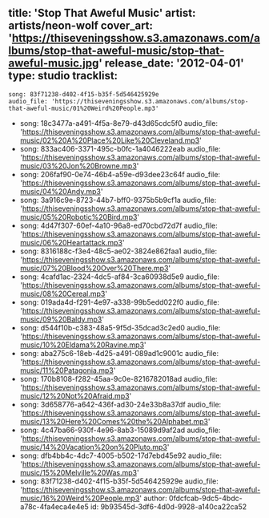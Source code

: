 title: 'Stop That Aweful Music'
artist: artists/neon-wolf
cover_art: 'https://thiseveningsshow.s3.amazonaws.com/albums/stop-that-aweful-music/stop-that-aweful-music.jpg'
release_date: '2012-04-01'
type: studio
tracklist:
  -
    song: 83f71238-d402-4f15-b35f-5d546425929e
    audio_file: 'https://thiseveningsshow.s3.amazonaws.com/albums/stop-that-aweful-music/01%20Weird%20People.mp3'
  -
    song: 18c3477a-a491-4f5a-8e79-d43d65cdc5f0
    audio_file: 'https://thiseveningsshow.s3.amazonaws.com/albums/stop-that-aweful-music/02%20A%20Place%20Like%20Cleveland.mp3'
  -
    song: 833ac406-3371-495c-b0fc-1a4046222eab
    audio_file: 'https://thiseveningsshow.s3.amazonaws.com/albums/stop-that-aweful-music/03%20Jon%20Browne.mp3'
  -
    song: 206faf90-0e74-46b4-a59e-d93dee23c64f
    audio_file: 'https://thiseveningsshow.s3.amazonaws.com/albums/stop-that-aweful-music/04%20Andy.mp3'
  -
    song: 3a916c9e-8723-44b7-bff0-9375b5b9cf1a
    audio_file: 'https://thiseveningsshow.s3.amazonaws.com/albums/stop-that-aweful-music/05%20Robotic%20Bird.mp3'
  -
    song: 4d47f307-60ef-4a10-96a8-ed70cbd72d7f
    audio_file: 'https://thiseveningsshow.s3.amazonaws.com/albums/stop-that-aweful-music/06%20Heartattack.mp3'
  -
    song: 8316188c-f3e4-48c5-ae02-3824e862faa1
    audio_file: 'https://thiseveningsshow.s3.amazonaws.com/albums/stop-that-aweful-music/07%20Blood%20Over%20There.mp3'
  -
    song: 4cafd1ac-2324-4dc5-af84-3ca60938d5e9
    audio_file: 'https://thiseveningsshow.s3.amazonaws.com/albums/stop-that-aweful-music/08%20Cereal.mp3'
  -
    song: 019ada4d-f291-4e97-a338-99b5edd022f0
    audio_file: 'https://thiseveningsshow.s3.amazonaws.com/albums/stop-that-aweful-music/09%20Baldy.mp3'
  -
    song: d544f10b-c383-48a5-9f5d-35dcad3c2ed0
    audio_file: 'https://thiseveningsshow.s3.amazonaws.com/albums/stop-that-aweful-music/10%20Eldama%20Ravine.mp3'
  -
    song: aba275c6-18eb-4d25-a491-089ad1c9001c
    audio_file: 'https://thiseveningsshow.s3.amazonaws.com/albums/stop-that-aweful-music/11%20Patagonia.mp3'
  -
    song: 170b8108-f282-45aa-9c0e-8216782018ad
    audio_file: 'https://thiseveningsshow.s3.amazonaws.com/albums/stop-that-aweful-music/12%20Not%20Afraid.mp3'
  -
    song: 3d658776-a642-436f-ad30-24e33b8a37df
    audio_file: 'https://thiseveningsshow.s3.amazonaws.com/albums/stop-that-aweful-music/13%20Here%20Comes%20the%20Alphabet.mp3'
  -
    song: 4c47ba66-930f-4e96-8ab3-15089d9af2ad
    audio_file: 'https://thiseveningsshow.s3.amazonaws.com/albums/stop-that-aweful-music/14%20Vacation%20on%20Pluto.mp3'
  -
    song: dfb4bb4c-4dc7-4005-b502-17d7ebd45e92
    audio_file: 'https://thiseveningsshow.s3.amazonaws.com/albums/stop-that-aweful-music/15%20Melville%20Was.mp3'
  -
    song: 83f71238-d402-4f15-b35f-5d546425929e
    audio_file: 'https://thiseveningsshow.s3.amazonaws.com/albums/stop-that-aweful-music/16%20Weird%20People.mp3'
author: 0fdcfcab-9dc5-4bdc-a78c-4fa4eca4e4e5
id: 9b93545d-3df6-4d0d-9928-a140ca22ca52
